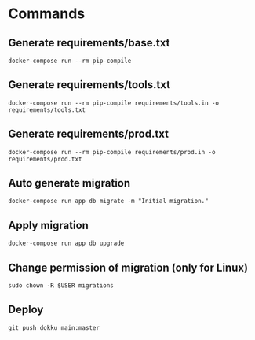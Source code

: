 # Commands


## Generate requirements/base.txt
```
docker-compose run --rm pip-compile
```

## Generate requirements/tools.txt
```
docker-compose run --rm pip-compile requirements/tools.in -o requirements/tools.txt
```


## Generate requirements/prod.txt
```
docker-compose run --rm pip-compile requirements/prod.in -o requirements/prod.txt
```


##  Auto generate migration 
```
docker-compose run app db migrate -m "Initial migration."
```

## Apply migration
```
docker-compose run app db upgrade
```

## Change permission of migration (only for Linux)
```
sudo chown -R $USER migrations
```

## Deploy
```
git push dokku main:master
```

